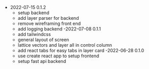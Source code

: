 - 2022-07-15 0.1.2
    - setup backend
    - add layer parser for backend
    - remove wireframing front end
    - add logging backend
-2022-07-08 0.1.1
    - add tailwindcss
    - general layout of screen
    - lattice vectors and layer all in control column
    - add react tabs for easy tabs in layer card
-2022-06-28 0.1.0
    - use create react app to setup frontend
    - setup fast api backend